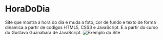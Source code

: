 # HoraDoDia

  Site que mostra a hora do dia e muda a foto, cor de fundo e texto de forma dinamica
  a partir de codigos HTML5, CSS3 e JavaScript. 
  E a partir do curso do Gustavo Guanabara de JavaScript.
  ![Exemplo do Site ](https://github.com/FeSantsss/HoraDoDia)

